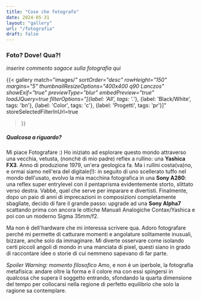 ```yaml
---
title: "Cose che fotografo"
date: 2024-05-31
layout: "gallery"
url: "/fotografia"
draft: false
---
```


### Foto? Dove! Qua?!

_inserire commento sagace sulla fotografia qui_

{{<
  gallery
  match="images/*"
  sortOrder="desc"
  rowHeight="150"
  margins="5"
  thumbnailResizeOptions="400x400 q90 Lanczos"
  showExif="true"
  previewType="blur"
  embedPreview="true"
  loadJQuery=true
    filterOptions="[{label: 'All', tags: '.*'}, {label: 'Black/White', tags: 'bn'}, {label: 'Color', tags: 'c'}, {label: 'Progetti', tags: 'pr'}]" storeSelectedFilterInUrl=true
>}}


##### Qualcosa a riguardo?

Mi piace Fotografare :) Ho iniziato ad esplorare questo mondo attraverso una vecchia, vetusta, (nonchè di mio padre) reflex a rullino: una **Yashica FX3**. Anno di produzione 1979, un'era geologica fa. Ma i rullini costa(va)no, e ormai siamo nell'era del digitale(!): in seguito di uno scellerato tuffo nel mondo dell'usato, evolvo la mia macchina fotografica in una **Sony A280**: una reflex super entrylevel con il pentaprisma evidentemente storto, slittato verso destra. Vabbè, quel che serve per imparare e divertisti. Finalmente, dopo un paio di anni di imprecazioni in composizioni completamente sbagliate, decido di fare il grande passo: upgrade ad una **Sony Alpha7** scattando prima con ancora le ottiche Manuali Analogiche Contax/Yashica e poi con un moderno Sigma 35mm/f2.

Ma non è dell'hardware che mi interessa scrivere qua. Adoro fotografare perché mi permette di catturare momenti e angolature solitamente inusuali, bizzare, anche solo da immaginare. Mi diverte osservare come isolando certi piccoli angoli di mondo in una manciata di pixel, questi siano in grado di raccontare idee o storie di cui nemmeno sapevano di far parte.

_Spoiler Warning: momento filosofico_
Amo, e non è un iperbole, la fotografia metafisica: andare oltre la forma e il colore ma con essi spingersi in qualcosa che supera il soggetto entrando, sfondando la quarta dimensione del tempo per collocarsi nella regione di perfetto equilibrio che solo la ragione sa contemplare.
